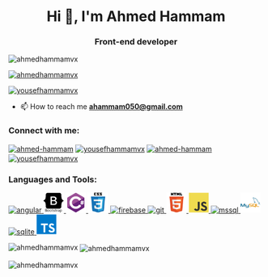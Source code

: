 <h1 align="center">Hi 👋, I'm Ahmed Hammam</h1>
<h3 align="center">Front-end developer</h3>

<p align="left"> <img src="https://komarev.com/ghpvc/?username=ahmedhammamvx&label=Profile%20views&color=0e75b6&style=flat" alt="ahmedhammamvx" /> </p>

<p align="left"> <a href="https://github.com/ryo-ma/github-profile-trophy"><img src="https://github-profile-trophy.vercel.app/?username=ahmedhammamvx" alt="ahmedhammamvx" /></a> </p>

<p align="left"> <a href="https://twitter.com/yousefhammamvx" target="blank"><img src="https://img.shields.io/twitter/follow/yousefhammamvx?logo=twitter&style=for-the-badge" alt="yousefhammamvx" /></a> </p>

- 📫 How to reach me **ahammam050@gmail.com**

<h3 align="left">Connect with me:</h3>
<p align="left">
<a href="https://codepen.io/ahmed-hammam" target="blank"><img align="center" src="https://raw.githubusercontent.com/rahuldkjain/github-profile-readme-generator/master/src/images/icons/Social/codepen.svg" alt="ahmed-hammam" height="30" width="40" /></a>
<a href="https://twitter.com/yousefhammamvx" target="blank"><img align="center" src="https://raw.githubusercontent.com/rahuldkjain/github-profile-readme-generator/master/src/images/icons/Social/twitter.svg" alt="yousefhammamvx" height="30" width="40" /></a>
<a href="https://linkedin.com/in/ahmed-hammam" target="blank"><img align="center" src="https://raw.githubusercontent.com/rahuldkjain/github-profile-readme-generator/master/src/images/icons/Social/linked-in-alt.svg" alt="ahmed-hammam" height="30" width="40" /></a>
<a href="https://www.behance.net/yousefhammamvx" target="blank"><img align="center" src="https://raw.githubusercontent.com/rahuldkjain/github-profile-readme-generator/master/src/images/icons/Social/behance.svg" alt="yousefhammamvx" height="30" width="40" /></a>
</p>

<h3 align="left">Languages and Tools:</h3>
<p align="left"> <a href="https://angular.io" target="_blank" rel="noreferrer"> <img src="https://angular.io/assets/images/logos/angular/angular.svg" alt="angular" width="40" height="40"/> </a> <a href="https://getbootstrap.com" target="_blank" rel="noreferrer"> <img src="https://raw.githubusercontent.com/devicons/devicon/master/icons/bootstrap/bootstrap-plain-wordmark.svg" alt="bootstrap" width="40" height="40"/> </a> <a href="https://www.w3schools.com/cs/" target="_blank" rel="noreferrer"> <img src="https://raw.githubusercontent.com/devicons/devicon/master/icons/csharp/csharp-original.svg" alt="csharp" width="40" height="40"/> </a> <a href="https://www.w3schools.com/css/" target="_blank" rel="noreferrer"> <img src="https://raw.githubusercontent.com/devicons/devicon/master/icons/css3/css3-original-wordmark.svg" alt="css3" width="40" height="40"/> </a> <a href="https://firebase.google.com/" target="_blank" rel="noreferrer"> <img src="https://www.vectorlogo.zone/logos/firebase/firebase-icon.svg" alt="firebase" width="40" height="40"/> </a> <a href="https://git-scm.com/" target="_blank" rel="noreferrer"> <img src="https://www.vectorlogo.zone/logos/git-scm/git-scm-icon.svg" alt="git" width="40" height="40"/> </a> <a href="https://www.w3.org/html/" target="_blank" rel="noreferrer"> <img src="https://raw.githubusercontent.com/devicons/devicon/master/icons/html5/html5-original-wordmark.svg" alt="html5" width="40" height="40"/> </a> <a href="https://developer.mozilla.org/en-US/docs/Web/JavaScript" target="_blank" rel="noreferrer"> <img src="https://raw.githubusercontent.com/devicons/devicon/master/icons/javascript/javascript-original.svg" alt="javascript" width="40" height="40"/> </a> <a href="https://www.microsoft.com/en-us/sql-server" target="_blank" rel="noreferrer"> <img src="https://www.svgrepo.com/show/303229/microsoft-sql-server-logo.svg" alt="mssql" width="40" height="40"/> </a> <a href="https://www.mysql.com/" target="_blank" rel="noreferrer"> <img src="https://raw.githubusercontent.com/devicons/devicon/master/icons/mysql/mysql-original-wordmark.svg" alt="mysql" width="40" height="40"/> </a> <a href="https://www.sqlite.org/" target="_blank" rel="noreferrer"> <img src="https://www.vectorlogo.zone/logos/sqlite/sqlite-icon.svg" alt="sqlite" width="40" height="40"/> </a> <a href="https://www.typescriptlang.org/" target="_blank" rel="noreferrer"> <img src="https://raw.githubusercontent.com/devicons/devicon/master/icons/typescript/typescript-original.svg" alt="typescript" width="40" height="40"/> </a> </p>

<p><img align="left" src="https://github-readme-stats.vercel.app/api/top-langs?username=ahmedhammamvx&show_icons=true&locale=en&layout=compact" alt="ahmedhammamvx" /></p>

<p>&nbsp;<img align="center" src="https://github-readme-stats.vercel.app/api?username=ahmedhammamvx&show_icons=true&locale=en" alt="ahmedhammamvx" /></p>

<p><img align="center" src="https://github-readme-streak-stats.herokuapp.com/?user=ahmedhammamvx&" alt="ahmedhammamvx" /></p>

